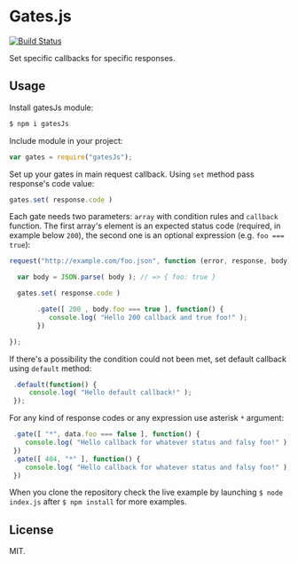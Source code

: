 # Gates.js

[![Build Status](https://travis-ci.org/piotrkabacinski/gatesJs.svg?branch=master)](https://travis-ci.org/piotrkabacinski/gatesJs)

Set specific callbacks for specific responses.

## Usage

Install gatesJs module:

```bash
$ npm i gatesJs
```

Include module in your project:

```JavaScript
var gates = require("gatesJs");
```

Set up your gates in main request callback. Using `set` method pass response's code value:

```JavaScript
gates.set( response.code )
```

Each gate needs two parameters: `array` with condition rules and `callback` function. The first array's element is an expected status code (required, in example below `200`), the second one is an optional expression (e.g. `foo === true`):

```JavaScript
request("http://example.com/foo.json", function (error, response, body) {

  var body = JSON.parse( body ); // => { foo: true }

  gates.set( response.code )

       .gate([ 200 , body.foo === true ], function() {
          console.log( "Hello 200 callback and true foo!" );
       })

});
```
If there's a possibility the condition could not been met, set default callback using `default` method:

```JavaScript
 .default(function() {
     console.log( "Hello default callback!" );
 });
```

For any kind of response codes or any expression use asterisk `*` argument:

```JavaScript
 .gate([ "*", data.foo === false ], function() {
    console.log( "Hello callback for whatever status and falsy foo!" );
 })
 .gate([ 404, "*" ], function() {
    console.log( "Hello callback for whatever status and falsy foo!" );
 })
```

When you clone the repository check the live example by launching `$ node index.js` after `$ npm install` for more examples.

## License

MIT.
